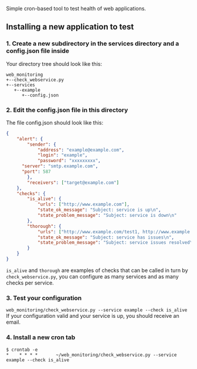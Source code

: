 Simple cron-based tool to test health of web applications.

## Installing a new application to test

### 1. Create a new subdirectory in the services directory and a config.json file inside
Your directory tree should look like this:
```tree
web_monitoring
+--check_webservice.py
+--services  
   +--example
      +--config.json
```
### 2. Edit the config.json file in this directory
The file config.json should look like this:
```json
{
	"alert": {
		"sender": {
			"address": "example@example.com",
			"login": "example",
			"password": "xxxxxxxxx",
      "server": "smtp.example.com",
      "port": 587
		},
		"receivers": ["target@example.com"]
	},
	"checks": {
		"is_alive": {
			"urls": ["http://www.example.com"],
			"state_ok_message": "Subject: service is up\n",
			"state_problem_message": "Subject: service is down\n"
		},
		"thorough": {
			"urls": ["http://www.example.com/test1, http://www.example.com/test2"],
			"state_ok_message": "Subject: service has issues\n",
			"state_problem_message": "Subject: service issues resolved\n"
		}
	}
}
```
`is_alive` and `thorough` are examples of checks that can be called in turn by `check_webservice.py`, you can configure as many services and as many checks per service.

### 3. Test your configuration
`web_monitoring/check_webservice.py --service example --check is_alive`
If your configuration valid and your service is up, you should receive an email.
### 4. Install a new cron tab
`$ crontab -e`  
`*    * * * *   	~/web_monitoring/check_webservice.py --service example --check is_alive`

